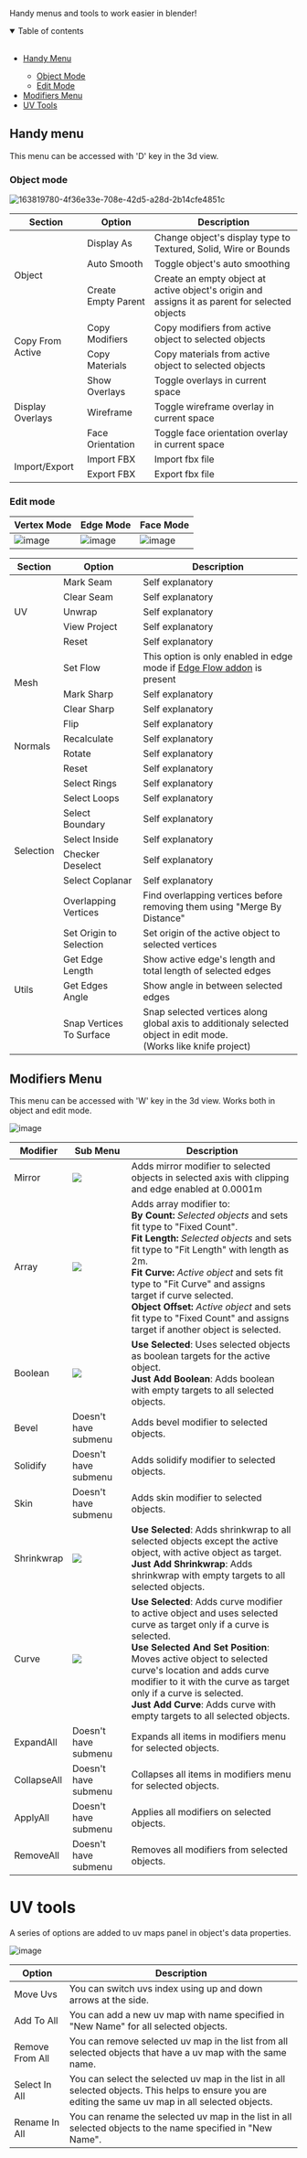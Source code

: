 Handy menus and tools to work easier in blender!

<details open>
<summary>Table of contents</summary>
<br>
	<ul>
		<li><a href="#handy-menu">Handy Menu</a></li>
		<ul>
			<li><a href="#object-mode">Object Mode</a></li>
			<li><a href="#edit-mode">Edit Mode</a></li>
		</ul>
		<li><a href="#modifiers-menu">Modifiers Menu</a></li>
		<li><a href="#uv-tools">UV Tools</a></li>
	</ul>
</details>

## Handy menu
This menu can be accessed with 'D' key in the 3d view.

### Object mode
![163819780-4f36e33e-708e-42d5-a28d-2b14cfe4851c](https://user-images.githubusercontent.com/13370906/163830785-afdd2435-04c8-4a55-b28f-7e276dcdda60.png)

<table>
    <thead>
        <tr>
            <th>Section</th>
            <th>Option</th>
            <th>Description</th>
        </tr>
    </thead>
    <tbody>
        <tr>
            <td rowspan=3>Object</td>
            <td>Display As</td>
            <td>Change object's display type to Textured, Solid, Wire or Bounds</td>
        </tr>
        <tr>
            <td>Auto Smooth</td>
            <td>Toggle object's auto smoothing</td>
        </tr>
        <tr>
            <td>Create Empty Parent</td>
            <td>Create an empty object at active object's origin and assigns it as parent for selected objects</td>
        </tr>
        <tr>
            <td rowspan=2>Copy From Active</td>
            <td>Copy Modifiers</td>
            <td>Copy modifiers from active object to selected objects</td>
        </tr>
        <tr>
            <td>Copy Materials</td>
            <td>Copy materials from active object to selected objects</td>
        </tr>
        <tr>
            <td rowspan=3>Display Overlays</td>
            <td>Show Overlays</td>
            <td>Toggle overlays in current space</td>
        </tr>
        <tr>
            <td>Wireframe</td>
            <td>Toggle wireframe overlay in current space</td>
        </tr>
        <tr>
            <td>Face Orientation</td>
            <td>Toggle face orientation overlay in current space</td>
        </tr>
        <tr>
            <td rowspan=2>Import/Export</td>
            <td>Import FBX</td>
            <td>Import fbx file</td>
        </tr>
        <tr>
            <td>Export FBX</td>
            <td>Export fbx file</td>
        </tr>
    </tbody>
</table>


### Edit mode

| Vertex Mode | Edge Mode | Face Mode |
| --- | --- | --- |
| ![image](https://user-images.githubusercontent.com/13370906/163831194-04f018ce-cb80-4b7a-8004-2e658a0eab80.png) | ![image](https://user-images.githubusercontent.com/13370906/163832179-8580cd65-ad70-4ff7-b4b4-410af2dce623.png) | ![image](https://user-images.githubusercontent.com/13370906/163832282-9a2d06a3-f0cf-47e7-ba23-f4369421c497.png) |


<table>
   <thead>
      <tr>
         <th>Section</th>
         <th>Option</th>
         <th>Description</th>
      </tr>
   </thead>
   <tbody>
      <tr>
         <td rowspan=5>UV</td>
         <td>Mark Seam</td>
		 <td>Self explanatory</td>
      </tr>
      <tr>
         <td>Clear Seam</td>
		 <td>Self explanatory</td>
      </tr>
      <tr>
         <td>Unwrap</td>
		 <td>Self explanatory</td>
      </tr>
      <tr>
         <td>View Project</td>
		 <td>Self explanatory</td>
      </tr>
      <tr>
         <td>Reset</td>
		 <td>Self explanatory</td>
      </tr>
      <tr>
         <td rowspan=3>Mesh</td>
         <td>Set Flow</td>
         <td>This option is only enabled in edge mode if <a href="https://github.com/BenjaminSauder/EdgeFlow">Edge Flow addon</a> is present</td>
      </tr>
      <tr>
         <td>Mark Sharp</td>
		 <td>Self explanatory</td>
      </tr>
      <tr>
         <td>Clear Sharp</td>
		 <td>Self explanatory</td>
      </tr>
      <tr>
         <td rowspan=4>Normals</td>
         <td>Flip</td>
		 <td>Self explanatory</td>
      </tr>
      <tr>
         <td>Recalculate</td>
		 <td>Self explanatory</td>
      </tr>
      <tr>
         <td>Rotate</td>
		 <td>Self explanatory</td>
      </tr>
      <tr>
         <td>Reset</td>
		 <td>Self explanatory</td>
      </tr>
      <tr>
         <td rowspan=7>Selection</td>
         <td>Select Rings</td>
		 <td>Self explanatory</td>
      </tr>
      <tr>
         <td>Select Loops</td>
		 <td>Self explanatory</td>
      </tr>
      <tr>
         <td>Select Boundary</td>
		 <td>Self explanatory</td>
      </tr>
      <tr>
         <td>Select Inside</td>
		 <td>Self explanatory</td>
      </tr>
      <tr>
         <td>Checker Deselect</td>
		 <td>Self explanatory</td>
      </tr>
      <tr>
         <td>Select Coplanar</td>
		 <td>Self explanatory</td>
      </tr>
      <tr>
         <td>Overlapping Vertices</td>
         <td>Find overlapping vertices before removing them using "Merge By Distance"</td>
      </tr>
      <tr>
         <td rowspan=4>Utils</td>
         <td>Set Origin to Selection</td>
         <td>Set origin of the active object to selected vertices</td>
      </tr>
      <tr>
         <td>Get Edge Length</td>
         <td>Show active edge's length and total length of selected edges</td>
      </tr>
      <tr>
         <td>Get Edges Angle</td>
         <td>Show angle in between selected edges</td>
      </tr>
      <tr>
         <td>Snap Vertices To Surface</td>
         <td>Snap selected vertices along global axis to additionaly selected object in edit mode.<br/>(Works like knife project)</td>
      </tr>
   </tbody>
</table>

## Modifiers Menu
This menu can be accessed with 'W' key in the 3d view.
Works both in object and edit mode.

![image](https://user-images.githubusercontent.com/13370906/163840002-6f001558-15e0-41c4-bf0e-d5f9f89b73df.png)

<table>
   <thead>
      <tr>
         <th>Modifier</th>
         <th>Sub Menu</th>
         <th>Description</th>
      </tr>
   </thead>
   <tbody>
      <tr>
        <td>Mirror</td>
        <td><img src="https://user-images.githubusercontent.com/13370906/163844147-1a875874-9115-4cd7-be22-783dca9cc1dd.png"/></td>
        <td>Adds mirror modifier to selected objects in selected axis with clipping and edge enabled at 0.0001m</td>
      </tr>
      <tr>
        <td>Array</td>
        <td><img src="https://user-images.githubusercontent.com/13370906/163845319-4317ee8c-b4b8-42f4-863f-42c597fb7c98.png"/></td>
        <td>
          Adds array modifier to:<br/>
          <b>By Count:</b> <em>Selected objects</em> and sets fit type to "Fixed Count".<br/>
          <b>Fit Length:</b> <em>Selected objects</em> and sets fit type to "Fit Length" with length as 2m.<br/>
          <b>Fit Curve:</b> <em>Active object</em> and sets fit type to "Fit Curve" and assigns target if curve selected.<br/>
          <b>Object Offset:</b> <em>Active object</em> and sets fit type to "Fixed Count" and assigns target if another object is selected.<br/>
        </td>
      </tr>
      <tr>
        <td>Boolean</td>
        <td><img src="https://user-images.githubusercontent.com/13370906/163847347-1c1843ef-3317-4b00-b467-964407669f0d.png"/></td>
        <td>
          <b>Use Selected</b>: Uses selected objects as boolean targets for the active object.<br/>
          <b>Just Add Boolean</b>: Adds boolean with empty targets to all selected objects.<br/>
        </td>
      </tr>
      <tr>
        <td>Bevel</td>
        <td>Doesn't have submenu</td>
        <td>Adds bevel modifier to selected objects.</td>
      </tr>
      <tr>
        <td>Solidify</td>
        <td>Doesn't have submenu</td>
        <td>Adds solidify modifier to selected objects.</td>
      </tr>
      <tr>
        <td>Skin</td>
        <td>Doesn't have submenu</td>
        <td>Adds skin modifier to selected objects.</td>
      </tr>
      <tr>
        <td>Shrinkwrap</td>
        <td><img src="https://user-images.githubusercontent.com/13370906/163847466-610b251a-eb80-49fc-84b7-01e99d0d9b1a.png"/></td>
        <td>
          <b>Use Selected</b>: Adds shrinkwrap to all selected objects except the active object, with active object as target.<br/>
          <b>Just Add Shrinkwrap</b>: Adds shrinkwrap with empty targets to all selected objects.<br/>
        </td>
      </tr>
      <tr>
        <td>Curve</td>
        <td><img src="https://user-images.githubusercontent.com/13370906/163847518-7e02e3c5-6294-4b7b-a33b-f0175e16498a.png"/></td>
        <td>
          <b>Use Selected</b>: Adds curve modifier to active object and uses selected curve as target only if a curve is selected.<br/>
          <b>Use Selected And Set Position</b>: Moves active object to selected curve's location and adds curve modifier to it with the curve as target only if a curve is selected.<br/>
          <b>Just Add Curve</b>: Adds curve with empty targets to all selected objects.<br/>
        </td>
      </tr>
      <tr>
        <td>ExpandAll</td>
        <td>Doesn't have submenu</td>
        <td>Expands all items in modifiers menu for selected objects.</td>
      </tr>
      <tr>
        <td>CollapseAll</td>
        <td>Doesn't have submenu</td>
        <td>Collapses all items in modifiers menu for selected objects.</td>
      </tr>
      <tr>
        <td>ApplyAll</td>
        <td>Doesn't have submenu</td>
        <td>Applies all modifiers on selected objects.</td>
      </tr>
      <tr>
        <td>RemoveAll</td>
        <td>Doesn't have submenu</td>
        <td>Removes all modifiers from selected objects.</td>
      </tr>
   </tbody>
</table>

# UV tools
A series of options are added to uv maps panel in object's data properties.

![image](https://user-images.githubusercontent.com/13370906/164428289-a29f40da-bf43-4f54-9eca-0681d5b41f20.png)


<table>
   <thead>
      <tr>
         <th>Option</th>
         <th>Description</th>
      </tr>
   </thead>
   <tbody>
      <tr>
        <td>Move Uvs</td>
        <td>You can switch uvs index using up and down arrows at the side.</td>
      </tr>
      <tr>
        <td>Add To All</td>
        <td>You can add a new uv map with name specified in "New Name" for all selected objects.</td>
      </tr>
      <tr>
        <td>Remove From All</td>
        <td>You can remove selected uv map in the list from all selected objects that have a uv map with the same name.</td>
      </tr>
      <tr>
        <td>Select In All</td>
        <td>You can select the selected uv map in the list in all selected objects. This helps to ensure you are editing the same uv map in all selected objects.</td>
      </tr>
      <tr>
        <td>Rename In All</td>
        <td>You can rename the selected uv map in the list in all selected objects to the name specified in "New Name".</td>
      </tr>
   </tbody>
</table>
